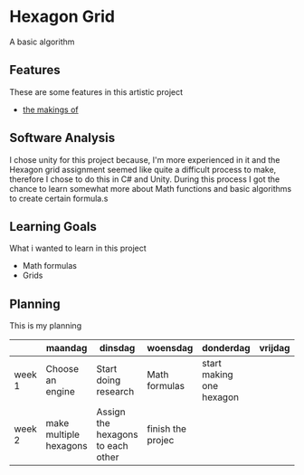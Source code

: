 # Hexagon Grid

A basic algorithm

## Features
These are some features in this artistic project

- [the makings of](https://github.com/Troy2000/Hexagon)

## Software Analysis 
I chose unity for this project because, I'm more experienced in it and the Hexagon grid assignment seemed like quite a difficult
process to make, therefore I chose to do this in C# and Unity. During this process I got the chance to learn somewhat more about
Math functions and basic algorithms to create certain formula.s

## Learning Goals 
What i wanted to learn in this project
- Math formulas
- Grids

## Planning 
This is my planning

| | maandag | dinsdag | woensdag | donderdag | vrijdag |
| --- | --- | --- | --- | --- | --- |
|week 1 |Choose an engine|Start doing research|Math formulas|start making one hexagon|
|week 2 |make multiple hexagons|Assign the hexagons to each other|finish the projec|
